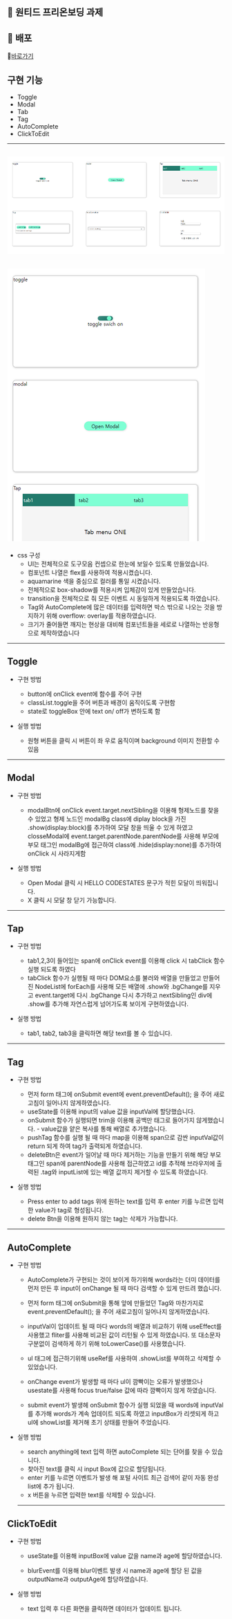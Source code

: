 ## 🚀 원티드 프리온보딩 과제

## 💾 배포

🚗[바로가기](https://youngjejo.github.io/wanted_pre_onboarding/)

## 구현 기능

- Toggle
- Modal
- Tab
- Tag
- AutoComplete
- ClickToEdit

---

## ![전체화면](/src/img/전체화면.png)

## ![반응형](/src/img/반응형.png)

- css 구성
  - UI는 전체적으로 도구모음 컨셉으로 한눈에 보일수 있도록 만들었습니다.
  - 컴포넌트 나열은 flex를 사용하여 적용시켰습니다.
  - aquamarine 색을 중심으로 컬러를 통일 시켰습니다.
  - 전체적으로 box-shadow를 적용시켜 입체감이 있게 만들었습니다.
  - transition을 전체적으로 줘 모든 이벤트 시 동일하게 적용되도록 하였습니다.
  - Tag와 AutoComplete에 많은 데이터를 입력하면 박스 밖으로 나오는 것을
    방지하기 위해 overflow: overlay를 적용하였습니다.
  - 크기가 줄어들면 깨지는 현상을 대비해 컴포넌트들을 세로로 나열하는
    반응형으로 제작하였습니다

---

## Toggle

- 구현 방법

  - button에 onClick event에 함수를 주어 구현
  - classList.toggle을 주어 버튼과 배경이 움직이도록 구현함
  - state로 toggleBox 안에 text on/ off가 변하도록 함

- 실행 방법

  - 원형 버튼을 클릭 시 버튼이 좌 우로 움직이며 background 이미지 전환할 수 있음

---

## Modal

- 구현 방법

  - modalBtn에 onClick event.target.nextSibling을 이용해 형제노드를 찾을 수 있었고 형제 노드인 modalBg class에 diplay block을 가진 .show(display:block)를 추가하여 모달 창을 띄울 수 있게 하였고 closseModal에 event.target.parentNode.parentNode를 사용해 부모에 부모 태그인 modalBg에 접근하여 class에 .hide(display:none)를 추가하여 onClick 시 사라지게함

- 실행 방법

  - Open Modal 클릭 시 HELLO CODESTATES 문구가 적힌 모달이 띄워집니다.
  - X 클릭 시 모달 창 닫기 가능합니다.

---

## Tap

- 구현 방법

  - tab1,2,3이 들어있는 span에 onClick event를 이용해 click 시 tabClick 함수 실행 되도록 하였다
  - tabClick 함수가 실행될 때 마다 DOM요소를 불러와 배열을 만들었고 만들어진 NodeList에 forEach를 사용해 모든 배열에 .show와 .bgChange를 지우고 event.target에 다시 .bgChange 다시 추가하고 nextSibling인 div에 .show를 추가해
    자연스럽게 넘어가도록 보이게 구현하였습니다.

- 실행 방법

  - tab1, tab2, tab3을 클릭하면 해당 text를 볼 수 있습니다.

---

## Tag

- 구현 방법

  - 먼저 form 태그에 onSubmit event에 event.preventDefault(); 을 주어
    새로고침이 일어나지 않게하였습니다.
  - useState를 이용해 input의 value 값을 inputVal에 할당했습니다.
  - onSubmit 함수가 실행되면 trim을 이용해 공백만 태그로 들어가지 않게했습니다. - value값을 얕은 복사를 통해 배열로 추가했습니다.
  - pushTag 함수를 실행 될 때 마다 map을 이용해 span으로 감싼 inputVal값이  
    return 되게 하여 tag가 출력되게 하였습니다.
  - deleteBtn은 event가 일어날 때 마다 제거하는 기능을 만들기 위해
    해당 부모 태그인 span에 parentNode를 사용해 접근하였고 id를 추적해 브라우저에
    출력된 .tag와 inputList에 있는 배열 값까지 제거할 수 있도록 하였습니다.

- 실행 방법

  - Press enter to add tags 위에 원하는 text를 입력 후 enter 키를 누르면
    입력한 value가 tag로 형성됩니다.
  - delete Btn을 이용해 원하지 않는 tag는 삭제가 가능합니다.

---

## AutoComplete

- 구현 방법

  - AutoComplete가 구현되는 것이 보이게 하기위해 words라는 더미 데이터를
    먼저 만든 후 input이 onChange 될 때 마다 검색할 수 있게 만드려 했습니다.

  - 먼저 form 태그에 onSubmit을 통해 앞에 만들었던 Tag와 마찬가지로
    event.preventDefault(); 을 주어 새로고침이 일어나지 않게하였습니다.

  - inputVal이 업데이트 될 때 마다 words의 배열과 비교하기 위해
    useEffect를 사용했고 fliter를 사용해 비교된 값이 리턴될 수 있게 하였습니다.
    또 대소문자 구분없이 검색하게 하기 위해 toLowerCase()를 사용했습니다.

  - ul 태그에 접근하기위해 useRef를 사용하여
    .showList를 부여하고 삭제할 수 있었습니다.

  - onChange event가 발생할 때 마다 ul이 깜빡이는 오류가 발생했으나
    usestate를 사용해 focus true/false 값에 따라 깜빡이지 않게 하였습니다.

  - submit event가 발생헤 onSubmit 함수가 실행 되었을 때 words에 inputVal를 추가해
    words가 계속 업데이트 되도록 하였고 inputBox가 리셋되게 하고 ul에 showList를
    제거해 초기 상태를 만들어 주었습니다.

- 실행 방법

  - search anything에 text 입력 하면 autoComplete 되는 단어를 찾을 수 있습니다.
  - 찾아진 text를 클릭 시 input Box에 값으로 할당됩니다.
  - enter 키를 누르면 이벤트가 발생 해 포털 사이트 최근 검색어 같이 자동 완성
    list에 추가 됩니다.
  - x 버튼을 누르면 입력한 text를 삭제할 수 있습니다.

  ***

## ClickToEdit

- 구현 방법

  - useState를 이용해 inputBox에 value 값을 name과 age에 할당하였습니다.

  - blurEvent를 이용해 blur이벤트 발생 시 name과 age에 할당 된 값을
    outputName과 outputAge에 할당하였습니다.

- 실행 방법

  - text 입력 후 다른 화면을 클릭하면 데이터가 업데이트 됩니다.
